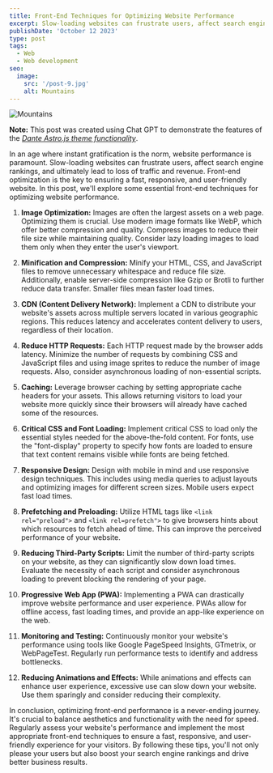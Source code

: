 ```yaml
---
title: Front-End Techniques for Optimizing Website Performance
excerpt: Slow-loading websites can frustrate users, affect search engine rankings, and ultimately lead to loss of traffic and revenue. Front-end optimization is the key to ensuring a fast, responsive, and user-friendly website.
publishDate: 'October 12 2023'
type: post
tags:
  - Web
  - Web development
seo:
  image:
    src: '/post-9.jpg'
    alt: Mountains
---
```


![Mountains](/post-9.jpg)

**Note:** This post was created using Chat GPT to demonstrate the features of the _[Dante Astro.js theme functionality](https://justgoodui.com/astro-themes/dante/)_.

In an age where instant gratification is the norm, website performance is paramount. Slow-loading websites can frustrate users, affect search engine rankings, and ultimately lead to loss of traffic and revenue. Front-end optimization is the key to ensuring a fast, responsive, and user-friendly website. In this post, we'll explore some essential front-end techniques for optimizing website performance.

1. **Image Optimization:**
   Images are often the largest assets on a web page. Optimizing them is crucial. Use modern image formats like WebP, which offer better compression and quality. Compress images to reduce their file size while maintaining quality. Consider lazy loading images to load them only when they enter the user's viewport.

2. **Minification and Compression:**
   Minify your HTML, CSS, and JavaScript files to remove unnecessary whitespace and reduce file size. Additionally, enable server-side compression like Gzip or Brotli to further reduce data transfer. Smaller files mean faster load times.

3. **CDN (Content Delivery Network):**
   Implement a CDN to distribute your website's assets across multiple servers located in various geographic regions. This reduces latency and accelerates content delivery to users, regardless of their location.

4. **Reduce HTTP Requests:**
   Each HTTP request made by the browser adds latency. Minimize the number of requests by combining CSS and JavaScript files and using image sprites to reduce the number of image requests. Also, consider asynchronous loading of non-essential scripts.

5. **Caching:**
   Leverage browser caching by setting appropriate cache headers for your assets. This allows returning visitors to load your website more quickly since their browsers will already have cached some of the resources.

6. **Critical CSS and Font Loading:**
   Implement critical CSS to load only the essential styles needed for the above-the-fold content. For fonts, use the "font-display" property to specify how fonts are loaded to ensure that text content remains visible while fonts are being fetched.

7. **Responsive Design:**
   Design with mobile in mind and use responsive design techniques. This includes using media queries to adjust layouts and optimizing images for different screen sizes. Mobile users expect fast load times.

8. **Prefetching and Preloading:**
   Utilize HTML tags like `<link rel="preload">` and `<link rel=prefetch">` to give browsers hints about which resources to fetch ahead of time. This can improve the perceived performance of your website.

9. **Reducing Third-Party Scripts:**
   Limit the number of third-party scripts on your website, as they can significantly slow down load times. Evaluate the necessity of each script and consider asynchronous loading to prevent blocking the rendering of your page.

10. **Progressive Web App (PWA):**
    Implementing a PWA can drastically improve website performance and user experience. PWAs allow for offline access, fast loading times, and provide an app-like experience on the web.

11. **Monitoring and Testing:**
    Continuously monitor your website's performance using tools like Google PageSpeed Insights, GTmetrix, or WebPageTest. Regularly run performance tests to identify and address bottlenecks.

12. **Reducing Animations and Effects:**
    While animations and effects can enhance user experience, excessive use can slow down your website. Use them sparingly and consider reducing their complexity.

In conclusion, optimizing front-end performance is a never-ending journey. It's crucial to balance aesthetics and functionality with the need for speed. Regularly assess your website's performance and implement the most appropriate front-end techniques to ensure a fast, responsive, and user-friendly experience for your visitors. By following these tips, you'll not only please your users but also boost your search engine rankings and drive better business results.
